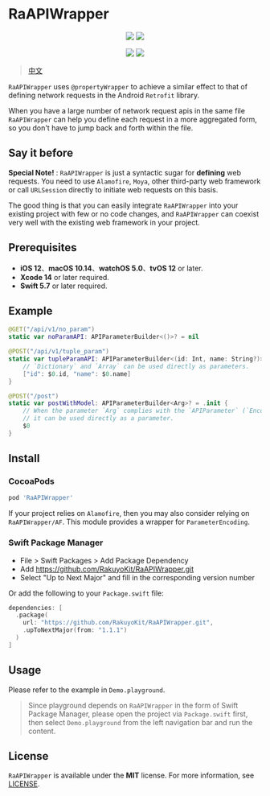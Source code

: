 # RaAPIWrapper

<p align="center">
<a href="https://swiftpackageindex.com/RakuyoKit/RaAPIWrapper"><img src="https://img.shields.io/endpoint?url=https%3A%2F%2Fswiftpackageindex.com%2Fapi%2Fpackages%2FRakuyoKit%2FRaAPIWrapper%2Fbadge%3Ftype%3Dswift-versions"></a>
<a href="https://swiftpackageindex.com/RakuyoKit/RaAPIWrapper"><img src="https://img.shields.io/endpoint?url=https%3A%2F%2Fswiftpackageindex.com%2Fapi%2Fpackages%2FRakuyoKit%2FRaAPIWrapper%2Fbadge%3Ftype%3Dplatforms"></a>
</p>
<p align="center">
<a href="https://cocoapods.org/pods/RaAPIWrapper"><img src="https://img.shields.io/github/v/tag/RakuyoKit/RaAPIWrapper.svg?include_prereleases=&sort=semver"></a>
<a href="https://raw.githubusercontent.com/RakuyoKit/RaAPIWrapper/master/LICENSE"><img src="https://img.shields.io/badge/license-MIT-black"></a>
</p>

> [中文](https://github.com/RakuyoKit/RaAPIWrapper/blob/main/README_CN.md)

`RaAPIWrapper` uses `@propertyWrapper` to achieve a similar effect to that of defining network requests in the Android `Retrofit` library.

When you have a large number of network request apis in the same file `RaAPIWrapper` can help you define each request in a more aggregated form, so you don't have to jump back and forth within the file.

## Say it before

**Special Note!** : `RaAPIWrapper` is just a syntactic sugar for **defining** web requests. You need to use `Alamofire`, `Moya`, other third-party web framework or call `URLSession` directly to initiate web requests on this basis.

The good thing is that you can easily integrate `RaAPIWrapper` into your existing project with few or no code changes, and `RaAPIWrapper` can coexist very well with the existing web framework in your project.

## Prerequisites

- **iOS 12**、**macOS 10.14**、**watchOS 5.0**、**tvOS 12** or later.
- **Xcode 14** or later required.
- **Swift 5.7** or later required.

## Example

```swift
@GET("/api/v1/no_param")
static var noParamAPI: APIParameterBuilder<()>? = nil

@POST("/api/v1/tuple_param")
static var tupleParamAPI: APIParameterBuilder<(id: Int, name: String?)>? = .init {
    // `Dictionary` and `Array` can be used directly as parameters.
    ["id": $0.id, "name": $0.name]
}

@POST("/post")
static var postWithModel: APIParameterBuilder<Arg>? = .init {
    // When the parameter `Arg` complies with the `APIParameter` (`Encodable & Hashable`) protocol, 
    // it can be used directly as a parameter.
    $0
}
```

## Install

### CocoaPods

```ruby
pod 'RaAPIWrapper'
```

If your project relies on `Alamofire`, then you may also consider relying on `RaAPIWrapper/AF`. This module provides a wrapper for `ParameterEncoding`.

### Swift Package Manager

- File > Swift Packages > Add Package Dependency
- Add https://github.com/RakuyoKit/RaAPIWrapper.git
- Select "Up to Next Major" and fill in the corresponding version number

Or add the following to your `Package.swift` file:

```swift
dependencies: [
  .package(
    url: "https://github.com/RakuyoKit/RaAPIWrapper.git", 
    .upToNextMajor(from: "1.1.1")
  )
]
```

## Usage

Please refer to the example in `Demo.playground`.

> Since playground depends on `RaAPIWrapper` in the form of Swift Package Manager, please open the project via `Package.swift` first, then select `Demo.playground` from the left navigation bar and run the content.

## License

`RaAPIWrapper` is available under the **MIT** license. For more information, see [LICENSE](LICENSE).
